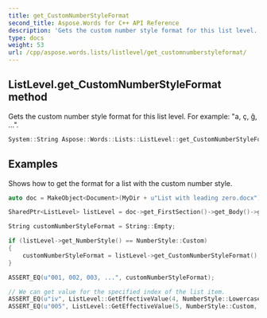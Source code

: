 ```yaml
---
title: get_CustomNumberStyleFormat
second_title: Aspose.Words for C++ API Reference
description: 'Gets the custom number style format for this list level. For example: "a, ç, ĝ, ...".'
type: docs
weight: 53
url: /cpp/aspose.words.lists/listlevel/get_customnumberstyleformat/
---
```

## ListLevel.get_CustomNumberStyleFormat method


Gets the custom number style format for this list level. For example: "a, ç, ĝ, ...".

```cpp
System::String Aspose::Words::Lists::ListLevel::get_CustomNumberStyleFormat()
```


## Examples




Shows how to get the format for a list with the custom number style. 
```cpp
auto doc = MakeObject<Document>(MyDir + u"List with leading zero.docx");

SharedPtr<ListLevel> listLevel = doc->get_FirstSection()->get_Body()->get_Paragraphs()->idx_get(0)->get_ListFormat()->get_ListLevel();

String customNumberStyleFormat = String::Empty;

if (listLevel->get_NumberStyle() == NumberStyle::Custom)
{
    customNumberStyleFormat = listLevel->get_CustomNumberStyleFormat();
}

ASSERT_EQ(u"001, 002, 003, ...", customNumberStyleFormat);

// We can get value for the specified index of the list item.
ASSERT_EQ(u"iv", ListLevel::GetEffectiveValue(4, NumberStyle::LowercaseRoman, nullptr));
ASSERT_EQ(u"005", ListLevel::GetEffectiveValue(5, NumberStyle::Custom, customNumberStyleFormat));
```

